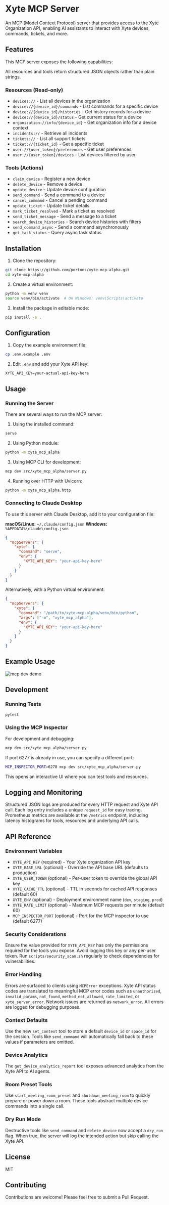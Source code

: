# Xyte MCP Server

An MCP (Model Context Protocol) server that provides access to the Xyte Organization API, enabling AI assistants to interact with Xyte devices, commands, tickets, and more.

## Features

This MCP server exposes the following capabilities:

All resources and tools return structured JSON objects rather than plain strings.

### Resources (Read-only)
- `devices://` - List all devices in the organization
- `device://{device_id}/commands` - List commands for a specific device
- `device://{device_id}/histories` - Get history records for a device
- `device://{device_id}/status` - Get current status for a device
- `organization://info/{device_id}` - Get organization info for a device context
- `incidents://` - Retrieve all incidents
- `tickets://` - List all support tickets
- `ticket://{ticket_id}` - Get a specific ticket
- `user://{user_token}/preferences` - Get user preferences
- `user://{user_token}/devices` - List devices filtered by user

### Tools (Actions)
- `claim_device` - Register a new device
- `delete_device` - Remove a device
- `update_device` - Update device configuration
- `send_command` - Send a command to a device
- `cancel_command` - Cancel a pending command
- `update_ticket` - Update ticket details
- `mark_ticket_resolved` - Mark a ticket as resolved
- `send_ticket_message` - Send a message to a ticket
- `search_device_histories` - Search device histories with filters
- `send_command_async` - Send a command asynchronously
- `get_task_status` - Query async task status

## Installation

1. Clone the repository:
```bash
git clone https://github.com/portons/xyte-mcp-alpha.git
cd xyte-mcp-alpha
```

2. Create a virtual environment:
```bash
python -m venv venv
source venv/bin/activate  # On Windows: venv\Scripts\activate
```

3. Install the package in editable mode:
```bash
pip install -e .
```

## Configuration

1. Copy the example environment file:
```bash
cp .env.example .env
```

2. Edit `.env` and add your Xyte API key:
```
XYTE_API_KEY=your-actual-api-key-here
```

## Usage

### Running the Server

There are several ways to run the MCP server:

1. Using the installed command:
```bash
serve
```

2. Using Python module:
```bash
python -m xyte_mcp_alpha
```

3. Using MCP CLI for development:
```bash
mcp dev src/xyte_mcp_alpha/server.py
```

4. Running over HTTP with Uvicorn:
```bash
python -m xyte_mcp_alpha.http
```

### Connecting to Claude Desktop

To use this server with Claude Desktop, add it to your configuration file:

**macOS/Linux:** `~/.claude/config.json`
**Windows:** `%APPDATA%\claude\config.json`

```json
{
  "mcpServers": {
    "xyte": {
      "command": "serve",
      "env": {
        "XYTE_API_KEY": "your-api-key-here"
      }
    }
  }
}
```

Alternatively, with a Python virtual environment:

```json
{
  "mcpServers": {
    "xyte": {
      "command": "/path/to/xyte-mcp-alpha/venv/bin/python",
      "args": ["-m", "xyte_mcp_alpha"],
      "env": {
        "XYTE_API_KEY": "your-api-key-here"
      }
    }
  }
}
```

## Example Usage

![mcp dev demo](docs/mcp-dev.gif)

## Development

### Running Tests

```bash
pytest
```

### Using the MCP Inspector

For development and debugging:

```bash
mcp dev src/xyte_mcp_alpha/server.py
```

If port 6277 is already in use, you can specify a different port:

```bash
MCP_INSPECTOR_PORT=6278 mcp dev src/xyte_mcp_alpha/server.py
```

This opens an interactive UI where you can test tools and resources.

## Logging and Monitoring

Structured JSON logs are produced for every HTTP request and Xyte API call. Each
log entry includes a unique `request_id` for easy tracing. Prometheus metrics are
available at the `/metrics` endpoint, including latency histograms for tools,
resources and underlying API calls.

## API Reference

### Environment Variables

- `XYTE_API_KEY` (required) - Your Xyte organization API key
- `XYTE_BASE_URL` (optional) - Override the API base URL (defaults to production)
- `XYTE_USER_TOKEN` (optional) - Per-user token to override the global API key
- `XYTE_CACHE_TTL` (optional) - TTL in seconds for cached API responses (default 60)
- `XYTE_ENV` (optional) - Deployment environment name (`dev`, `staging`, `prod`)
- `XYTE_RATE_LIMIT` (optional) - Maximum MCP requests per minute (default 60)
- `MCP_INSPECTOR_PORT` (optional) - Port for the MCP inspector to use (default 6277)

### Security Considerations

Ensure the value provided for `XYTE_API_KEY` has only the permissions required
for the tools you expose. Avoid logging this key or any per-user token. Run
`scripts/security_scan.sh` regularly to check dependencies for vulnerabilities.

### Error Handling

Errors are surfaced to clients using `MCPError` exceptions. Xyte API status codes are translated to
meaningful MCP error codes such as `unauthorized`, `invalid_params`, `not_found`, `method_not_allowed`,
`rate_limited`, or `xyte_server_error`. Network issues are returned as `network_error`.
All errors are logged for debugging purposes.

### Context Defaults

Use the new `set_context` tool to store a default `device_id` or `space_id` for the session. Tools like
`send_command` will automatically fall back to these values if parameters are omitted.

### Device Analytics

The `get_device_analytics_report` tool exposes advanced analytics from the Xyte API to AI agents.

### Room Preset Tools

Use `start_meeting_room_preset` and `shutdown_meeting_room` to quickly prepare or power down a room. These tools abstract multiple device commands into a single call.

### Dry Run Mode

Destructive tools like `send_command` and `delete_device` now accept a `dry_run` flag. When true, the server will log the intended action but skip calling the Xyte API.

## License

MIT

## Contributing

Contributions are welcome! Please feel free to submit a Pull Request.
